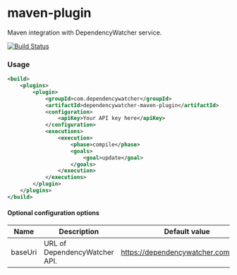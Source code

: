 maven-plugin
============

Maven integration with DependencyWatcher service.

[![Build Status](https://travis-ci.org/DependencyWatcher/maven-plugin.png)](https://travis-ci.org/DependencyWatcher/maven-plugin)

### Usage ###

```xml
<build>
	<plugins>
		<plugin>
			<groupId>com.dependencywatcher</groupId>
			<artifactId>dependencywatcher-maven-plugin</artifactId>
			<configuration>
				<apiKey>Your API key here</apiKey>
			</configuration>
			<executions>
				<execution>
					<phase>compile</phase>
					<goals>
						<goal>update</goal>
					</goals>
				</execution>
			</executions>
		</plugin>
	</plugins>
</build>
```

#### Optional configuration options ####

Name     | Description                   | Default value
-------- | ----------------------------- | -------------------------------------
baseUri  | URL of DependencyWatcher API. | https://dependencywatcher.com/api/v1

